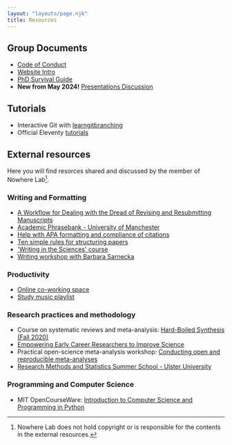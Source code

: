 ```yaml
---
layout: "layouts/page.njk"
title: Resources
---
```


## Group Documents

  * [Code of Conduct](code_of_conduct)
  * [Website Intro](2021_05_18_nowherelab_website.pdf)
  * [PhD Survival Guide](NowhereLab_PhD_Survival_Guide.pdf)
  * **New from May 2024!** [Presentations Discussion](https://docs.google.com/document/d/1SJ4nRL0CDazKxBLdTNCpN-bdEqQNQGuQE_IYmep1pv8/edit)

## Tutorials

  * Interactive Git with [learngitbranching](https://learngitbranching.js.org/)
  * Official Eleventy [tutorials](https://www.11ty.dev/docs/tutorials/)

## External resources

Here you will find resorces shared and discussed by the member of Nowhere Lab[^1].

[^1]: Nowhere Lab does not hold copyright or is responsible for the contents in the external resources.


### Writing and Formatting
  * [A Workflow for Dealing with the Dread of Revising and Resubmitting Manuscripts](http://getsyeducated.blogspot.com/2020/08/a-workflow-for-dealing-with-dread-of.html)
  * [Academic Phrasebank - University of Manchester](https://www.phrasebank.manchester.ac.uk/)
  * [Help with APA formatting and compliance of citations](https://reciteworks.com/)
  * [Ten simple rules for structuring papers](https://journals.plos.org/ploscompbiol/article?id=10.1371/journal.pcbi.1005619)
  * ['Writing in the Sciences' course](https://www.coursera.org/learn/sciwrite?action=enroll)
  * [Writing workshop with Barbara Sarnecka](https://www.youtube.com/watch?v=9bb8UTjLdxs)

### Productivity
  * [Online co-working space](https://www.focusmate.com/)
  * [Study music playlist](https://open.spotify.com/playlist/4vFoo2FDdqpk08onIHpRL8?si=_cM_AA3bTPqx-qmOCgYvLw)
 
### Research practices and methodology
  * Course on systematic reviews and meta-analysis: [Hard-Boiled Synthesis (Fall 2020)](https://www.youtube.com/watch?v=rM4MQA5hU6c)
  * [Empowering Early Career Researchers to Improve Science](https://osf.io/p5evw/)
  * Practical open-science meta-analysis workshop: [Conducting open and reproducible meta-analyses](https://www.youtube.com/watch?v=Hiu3rF5ir1U)
  * [Research Methods and Statistics Summer School - Ulster University](https://www.ulster.ac.uk/faculties/life-and-health-sciences/psychology/summer-school)

### Programming and Computer Science
  * MIT OpenCourseWare: [Introduction to Computer Science and Programming in Python](https://ocw.mit.edu/courses/electrical-engineering-and-computer-science/6-0001-introduction-to-computer-science-and-programming-in-python-fall-2016/)
